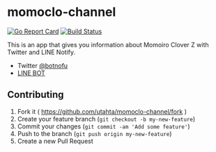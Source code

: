 # momoclo-channel

[![Go Report Card](https://goreportcard.com/badge/github.com/utahta/momoclo-channel)](https://goreportcard.com/report/github.com/utahta/momoclo-channel)
[![Build Status](https://travis-ci.org/utahta/momoclo-channel.svg?branch=master)](https://travis-ci.org/utahta/momoclo-channel)

This is an app that gives you information about Momoiro Clover Z with Twitter and LINE Notify.

- Twitter [@botnofu](https://twitter.com/botnofu)
- [LINE BOT](https://momoclo-channel.appspot.com/linebot/about)

## Contributing

1. Fork it ( https://github.com/utahta/momoclo-channel/fork )
2. Create your feature branch (`git checkout -b my-new-feature`)
3. Commit your changes (`git commit -am 'Add some feature'`)
4. Push to the branch (`git push origin my-new-feature`)
5. Create a new Pull Request
